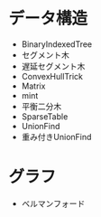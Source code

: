# データ構造
- BinaryIndexedTree
- セグメント木
- 遅延セグメント木
- ConvexHullTrick
- Matrix
- mint
- 平衡二分木
- SparseTable
- UnionFind
- 重み付きUnionFind

# グラフ
- ベルマンフォード